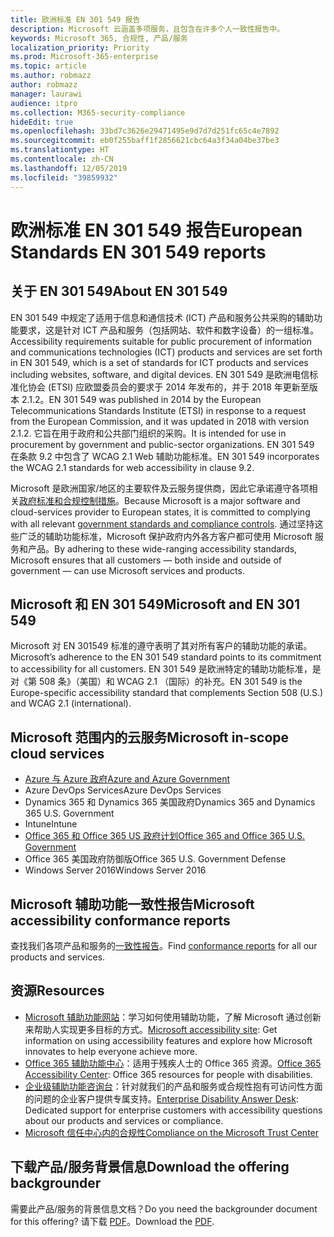 ```yaml
---
title: 欧洲标准 EN 301 549 报告
description: Microsoft 云涵盖多项服务，且包含在许多个人一致性报告中。
keywords: Microsoft 365, 合规性, 产品/服务
localization_priority: Priority
ms.prod: Microsoft-365-enterprise
ms.topic: article
ms.author: robmazz
author: robmazz
manager: laurawi
audience: itpro
ms.collection: M365-security-compliance
hideEdit: true
ms.openlocfilehash: 33bd7c3626e29471495e9d7d7d251fc65c4e7892
ms.sourcegitcommit: eb0f255baff1f2856621cbc64a3f34a04be37be3
ms.translationtype: HT
ms.contentlocale: zh-CN
ms.lasthandoff: 12/05/2019
ms.locfileid: "39859932"
---
```

# <a name="european-standards-en-301-549-reports"></a><span data-ttu-id="db0c0-104">欧洲标准 EN 301 549 报告</span><span class="sxs-lookup"><span data-stu-id="db0c0-104">European Standards EN 301 549 reports</span></span>

## <a name="about-en-301-549"></a><span data-ttu-id="db0c0-105">关于 EN 301 549</span><span class="sxs-lookup"><span data-stu-id="db0c0-105">About EN 301 549</span></span>

<span data-ttu-id="db0c0-106">EN 301 549 中规定了适用于信息和通信技术 (ICT) 产品和服务公共采购的辅助功能要求，这是针对 ICT 产品和服务（包括网站、软件和数字设备）的一组标准。</span><span class="sxs-lookup"><span data-stu-id="db0c0-106">Accessibility requirements suitable for public procurement of information and communications technologies (ICT) products and services are set forth in EN 301 549, which is a set of standards for ICT products and services including websites, software, and digital devices.</span></span> <span data-ttu-id="db0c0-107">EN 301 549 是欧洲电信标准化协会 (ETSI) 应欧盟委员会的要求于 2014 年发布的，并于 2018 年更新至版本 2.1.2。</span><span class="sxs-lookup"><span data-stu-id="db0c0-107">EN 301 549 was published in 2014 by the European Telecommunications Standards Institute (ETSI) in response to a request from the European Commission, and it was updated in 2018 with version 2.1.2.</span></span> <span data-ttu-id="db0c0-108">它旨在用于政府和公共部门组织的采购。</span><span class="sxs-lookup"><span data-stu-id="db0c0-108">It is intended for use in procurement by government and public-sector organizations.</span></span> <span data-ttu-id="db0c0-109">EN 301 549 在条款 9.2 中包含了 WCAG 2.1 Web 辅助功能标准。</span><span class="sxs-lookup"><span data-stu-id="db0c0-109">EN 301 549 incorporates the WCAG 2.1 standards for web accessibility in clause 9.2.</span></span>

<span data-ttu-id="db0c0-110">Microsoft 是欧洲国家/地区的主要软件及云服务提供商，因此它承诺遵守各项相关[政府标准和合规控制措施](https://go.microsoft.com/fwlink/p/?linkid=2051708)。</span><span class="sxs-lookup"><span data-stu-id="db0c0-110">Because Microsoft is a major software and cloud-services provider to European states, it is committed to complying with all relevant [government standards and compliance controls](https://go.microsoft.com/fwlink/p/?linkid=2051708).</span></span> <span data-ttu-id="db0c0-111">通过坚持这些广泛的辅助功能标准，Microsoft 保护政府内外各方客户都可使用 Microsoft 服务和产品。</span><span class="sxs-lookup"><span data-stu-id="db0c0-111">By adhering to these wide-ranging accessibility standards, Microsoft ensures that all customers — both inside and outside of government — can use Microsoft services and products.</span></span>

## <a name="microsoft-and-en-301-549"></a><span data-ttu-id="db0c0-112">Microsoft 和 EN 301 549</span><span class="sxs-lookup"><span data-stu-id="db0c0-112">Microsoft and EN 301 549</span></span>

<span data-ttu-id="db0c0-113">Microsoft 对 EN 301549 标准的遵守表明了其对所有客户的辅助功能的承诺。</span><span class="sxs-lookup"><span data-stu-id="db0c0-113">Microsoft’s adherence to the EN 301 549 standard points to its commitment to accessibility for all customers.</span></span> <span data-ttu-id="db0c0-114">EN 301 549 是欧洲特定的辅助功能标准，是对《第 508 条》（美国）和 WCAG 2.1 （国际）的补充。</span><span class="sxs-lookup"><span data-stu-id="db0c0-114">EN 301 549 is the Europe-specific accessibility standard that complements Section 508 (U.S.) and WCAG 2.1 (international).</span></span>

## <a name="microsoft-in-scope-cloud-services"></a><span data-ttu-id="db0c0-115">Microsoft 范围内的云服务</span><span class="sxs-lookup"><span data-stu-id="db0c0-115">Microsoft in-scope cloud services</span></span>

- [<span data-ttu-id="db0c0-116">Azure 与 Azure 政府</span><span class="sxs-lookup"><span data-stu-id="db0c0-116">Azure and Azure Government</span></span>](https://go.microsoft.com/fwlink/p/?linkid=2051569)
- <span data-ttu-id="db0c0-117">Azure DevOps Services</span><span class="sxs-lookup"><span data-stu-id="db0c0-117">Azure DevOps Services</span></span>
- <span data-ttu-id="db0c0-118">Dynamics 365 和 Dynamics 365 美国政府</span><span class="sxs-lookup"><span data-stu-id="db0c0-118">Dynamics 365 and Dynamics 365 U.S. Government</span></span>
- <span data-ttu-id="db0c0-119">Intune</span><span class="sxs-lookup"><span data-stu-id="db0c0-119">Intune</span></span>
- [<span data-ttu-id="db0c0-120">Office 365 和 Office 365 US 政府计划</span><span class="sxs-lookup"><span data-stu-id="db0c0-120">Office 365 and Office 365 U.S. Government</span></span>](https://go.microsoft.com/fwlink/p/?LinkID=2077751)
- <span data-ttu-id="db0c0-121">Office 365 美国政府防御版</span><span class="sxs-lookup"><span data-stu-id="db0c0-121">Office 365 U.S. Government Defense</span></span>
- <span data-ttu-id="db0c0-122">Windows Server 2016</span><span class="sxs-lookup"><span data-stu-id="db0c0-122">Windows Server 2016</span></span>

## <a name="microsoft-accessibility-conformance-reports"></a><span data-ttu-id="db0c0-123">Microsoft 辅助功能一致性报告</span><span class="sxs-lookup"><span data-stu-id="db0c0-123">Microsoft accessibility conformance reports</span></span>

<span data-ttu-id="db0c0-124">查找我们各项产品和服务的[一致性报告](https://go.microsoft.com/fwlink/p/?linkid=2050974)。</span><span class="sxs-lookup"><span data-stu-id="db0c0-124">Find [conformance reports](https://go.microsoft.com/fwlink/p/?linkid=2050974) for all our products and services.</span></span>

## <a name="resources"></a><span data-ttu-id="db0c0-125">资源</span><span class="sxs-lookup"><span data-stu-id="db0c0-125">Resources</span></span>

- <span data-ttu-id="db0c0-126">[Microsoft 辅助功能网站](https://www.microsoft.com/accessibility)：学习如何使用辅助功能，了解 Microsoft 通过创新来帮助人实现更多目标的方式。</span><span class="sxs-lookup"><span data-stu-id="db0c0-126">[Microsoft accessibility site](https://www.microsoft.com/accessibility): Get information on using accessibility features and explore how Microsoft innovates to help everyone achieve more.</span></span>
- <span data-ttu-id="db0c0-127">[Office 365 辅助功能中心](https://go.microsoft.com/fwlink/p/?linkid=2051801)：适用于残疾人士的 Office 365 资源。</span><span class="sxs-lookup"><span data-stu-id="db0c0-127">[Office 365 Accessibility Center](https://go.microsoft.com/fwlink/p/?linkid=2051801): Office 365 resources for people with disabilities.</span></span>
- <span data-ttu-id="db0c0-128">[企业级辅助功能咨询台](https://go.microsoft.com/fwlink/p/?linkid=2050890)：针对就我们的产品和服务或合规性抱有可访问性方面的问题的企业客户提供专属支持。</span><span class="sxs-lookup"><span data-stu-id="db0c0-128">[Enterprise Disability Answer Desk](https://go.microsoft.com/fwlink/p/?linkid=2050890): Dedicated support for enterprise customers with accessibility questions about our products and services or compliance.</span></span>
- [<span data-ttu-id="db0c0-129">Microsoft 信任中心内的合规性</span><span class="sxs-lookup"><span data-stu-id="db0c0-129">Compliance on the Microsoft Trust Center</span></span>](https://www.microsoft.com/trust-center/compliance/compliance-overview)

## <a name="download-the-offering-backgrounder"></a><span data-ttu-id="db0c0-130">下载产品/服务背景信息</span><span class="sxs-lookup"><span data-stu-id="db0c0-130">Download the offering backgrounder</span></span>

<span data-ttu-id="db0c0-131">需要此产品/服务的背景信息文档？</span><span class="sxs-lookup"><span data-stu-id="db0c0-131">Do you need the backgrounder document for this offering?</span></span> <span data-ttu-id="db0c0-132">请下载 [PDF](https://download.microsoft.com/download/F/B/B/FBB0D35E-A1B3-4078-A75D-702368311649/China-Compliance.pdf)。</span><span class="sxs-lookup"><span data-stu-id="db0c0-132">Download the [PDF](https://download.microsoft.com/download/F/B/B/FBB0D35E-A1B3-4078-A75D-702368311649/China-Compliance.pdf).</span></span>
